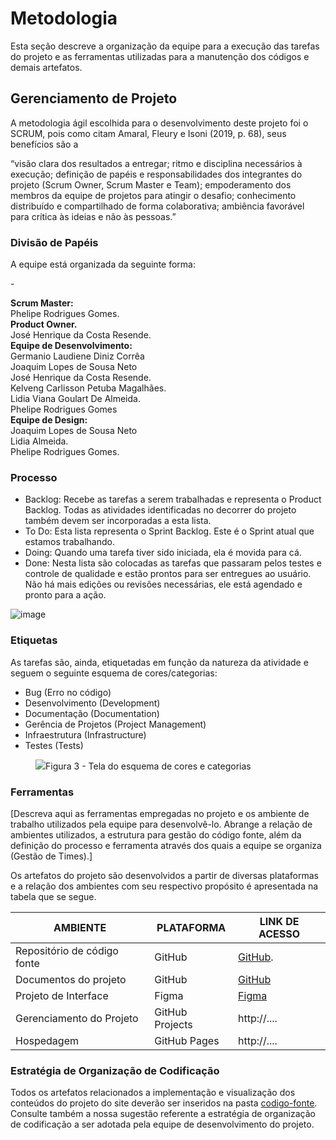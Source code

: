 
# Metodologia

Esta seção descreve a organização da equipe para a execução das tarefas do projeto e as ferramentas utilizadas para a manutenção dos códigos e demais artefatos.


## Gerenciamento de Projeto
A metodologia ágil escolhida para o desenvolvimento deste projeto foi o SCRUM, pois como citam Amaral, Fleury e Isoni (2019, p. 68), seus benefícios são a

“visão clara dos resultados a entregar; ritmo e disciplina necessários à execução; definição de papéis e responsabilidades dos integrantes do projeto (Scrum Owner, Scrum Master e Team); empoderamento dos membros da equipe de projetos para atingir o desafio; conhecimento distribuído e compartilhado de forma colaborativa; ambiência favorável para crítica às ideias e não às pessoas.”

### Divisão de Papéis

A equipe está organizada da seguinte forma:

-**<p>Scrum Master:<br>**
Phelipe Rodrigues Gomes.<br>
**Product Owner.<br>**
José Henrique da Costa Resende.<br>
**Equipe de Desenvolvimento:<br>**
Germanio Laudiene Diniz Corrêa<br>
Joaquim Lopes de Sousa Neto<br>
José Henrique da Costa Resende.<br>
Kelveng Carlisson Petuba Magalhães.<br>
Lidia Viana Goulart De Almeida.<br>
Phelipe Rodrigues Gomes<br>
**Equipe de Design:<br>**
Joaquim Lopes de Sousa Neto<br>
Lidia Almeida.<br>
Phelipe Rodrigues Gomes.<br>


### Processo

- Backlog: Recebe as tarefas a serem trabalhadas e representa o Product Backlog. Todas as atividades identificadas no decorrer do projeto também devem ser incorporadas a esta lista. 
- To Do: Esta lista representa o Sprint Backlog. Este é o Sprint atual que estamos trabalhando. 
- Doing: Quando uma tarefa tiver sido iniciada, ela é movida para cá. 
- Done: Nesta lista são colocadas as tarefas que passaram pelos testes e controle de qualidade e estão prontos para ser entregues ao usuário. Não há mais edições ou revisões necessárias, ele está agendado e pronto para a ação.

![image](https://github.com/ICEI-PUC-Minas-PMV-ADS/pmv-ads-2023-2-e1-proj-web-t3-Grupo4/assets/144849420/72ba9715-38dc-4aab-bf31-9fd9437ffbf3)



### Etiquetas
<p>As tarefas são, ainda, etiquetadas em função da natureza da atividade e seguem o seguinte esquema de cores/categorias:</p>

<ul>
  <li>Bug (Erro no código)</li>
  <li>Desenvolvimento (Development)</li>
  <li>Documentação (Documentation)</li>
  <li>Gerência de Projetos (Project Management)</li>
  <li>Infraestrutura (Infrastructure)</li>
  <li>Testes (Tests)</li>
</ul>

<figure> 
  <img src="https://user-images.githubusercontent.com/100447878/164068979-9eed46e1-9b44-461e-ab88-c2388e6767a1.png"
    <figcaption>Figura 3 - Tela do esquema de cores e categorias</figcaption>
</figure> 
  
### Ferramentas

[Descreva aqui as ferramentas empregadas no projeto e os ambiente de trabalho utilizados pela  equipe para desenvolvê-lo. Abrange a relação de ambientes utilizados, a estrutura para gestão do código fonte, além da definição do processo e ferramenta através dos quais a equipe se organiza (Gestão de Times).]

Os artefatos do projeto são desenvolvidos a partir de diversas plataformas e a relação dos ambientes com seu respectivo propósito é apresentada na tabela que se segue.

| AMBIENTE                            | PLATAFORMA                         | LINK DE ACESSO                         |
|-------------------------------------|------------------------------------|----------------------------------------|
| Repositório de código fonte         | GitHub                             |[ GitHub](https://github.com/ICEI-PUC-Minas-PMV-ADS/pmv-ads-2023-2-e1-proj-web-t3-Grupo4/tree/main/codigo-fonte).                            |
| Documentos do projeto               | GitHub                             |  [GitHub](https://github.com/ICEI-PUC-Minas-PMV-ADS/pmv-ads-2023-2-e1-proj-web-t3-Grupo4/tree/main/documentos)                            |
| Projeto de Interface                | Figma                              | [Figma]([https://www.figma.com/file/T5DUqcoslGz1TNBOFIvgc7/CJI---Grupo-4?type=design&node-id=17-49&mode=design&t=VqBdZC3baGU9hkf2-0])                            |
| Gerenciamento do Projeto            | GitHub Projects                    | http://....                            |
| Hospedagem                          | GitHub Pages                       | http://....                            |


### Estratégia de Organização de Codificação 

Todos os artefatos relacionados a implementação e visualização dos conteúdos do projeto do site deverão ser inseridos na pasta [codigo-fonte](http://https://github.com/ICEI-PUC-Minas-PMV-ADS/WebApplicationProject-Template-v2/tree/main/codigo-fonte). Consulte também a nossa sugestão referente a estratégia de organização de codificação a ser adotada pela equipe de desenvolvimento do projeto.
